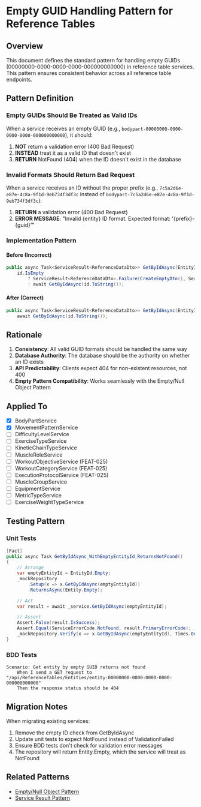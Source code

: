 # Empty GUID Handling Pattern for Reference Tables

## Overview

This document defines the standard pattern for handling empty GUIDs (00000000-0000-0000-0000-000000000000) in reference table services. This pattern ensures consistent behavior across all reference table endpoints.

## Pattern Definition

### Empty GUIDs Should Be Treated as Valid IDs

When a service receives an empty GUID (e.g., `bodypart-00000000-0000-0000-0000-000000000000`), it should:

1. **NOT** return a validation error (400 Bad Request)
2. **INSTEAD** treat it as a valid ID that doesn't exist
3. **RETURN** NotFound (404) when the ID doesn't exist in the database

### Invalid Formats Should Return Bad Request

When a service receives an ID without the proper prefix (e.g., `7c5a2d6e-e87e-4c8a-9f1d-9eb734f3df3c` instead of `bodypart-7c5a2d6e-e87e-4c8a-9f1d-9eb734f3df3c`):

1. **RETURN** a validation error (400 Bad Request)
2. **ERROR MESSAGE**: "Invalid {entity} ID format. Expected format: '{prefix}-{guid}'"

### Implementation Pattern

#### Before (Incorrect)
```csharp
public async Task<ServiceResult<ReferenceDataDto>> GetByIdAsync(EntityId id) => 
    id.IsEmpty 
        ? ServiceResult<ReferenceDataDto>.Failure(CreateEmptyDto(), ServiceError.ValidationFailed("Invalid entity ID"))
        : await GetByIdAsync(id.ToString());
```

#### After (Correct)
```csharp
public async Task<ServiceResult<ReferenceDataDto>> GetByIdAsync(EntityId id) => 
    await GetByIdAsync(id.ToString());
```

## Rationale

1. **Consistency**: All valid GUID formats should be handled the same way
2. **Database Authority**: The database should be the authority on whether an ID exists
3. **API Predictability**: Clients expect 404 for non-existent resources, not 400
4. **Empty Pattern Compatibility**: Works seamlessly with the Empty/Null Object Pattern

## Applied To

- [x] BodyPartService
- [x] MovementPatternService
- [ ] DifficultyLevelService
- [ ] ExerciseTypeService
- [ ] KineticChainTypeService
- [ ] MuscleRoleService
- [ ] WorkoutObjectiveService (FEAT-025)
- [ ] WorkoutCategoryService (FEAT-025)
- [ ] ExecutionProtocolService (FEAT-025)
- [ ] MuscleGroupService
- [ ] EquipmentService
- [ ] MetricTypeService
- [ ] ExerciseWeightTypeService

## Testing Pattern

### Unit Tests
```csharp
[Fact]
public async Task GetByIdAsync_WithEmptyEntityId_ReturnsNotFound()
{
    // Arrange
    var emptyEntityId = EntityId.Empty;
    _mockRepository
        .Setup(x => x.GetByIdAsync(emptyEntityId))
        .ReturnsAsync(Entity.Empty);

    // Act
    var result = await _service.GetByIdAsync(emptyEntityId);

    // Assert
    Assert.False(result.IsSuccess);
    Assert.Equal(ServiceErrorCode.NotFound, result.PrimaryErrorCode);
    _mockRepository.Verify(x => x.GetByIdAsync(emptyEntityId), Times.Once);
}
```

### BDD Tests
```gherkin
Scenario: Get entity by empty GUID returns not found
    When I send a GET request to "/api/ReferenceTables/Entities/entity-00000000-0000-0000-0000-000000000000"
    Then the response status should be 404
```

## Migration Notes

When migrating existing services:
1. Remove the empty ID check from GetByIdAsync
2. Update unit tests to expect NotFound instead of ValidationFailed
3. Ensure BDD tests don't check for validation error messages
4. The repository will return Entity.Empty, which the service will treat as NotFound

## Related Patterns

- [Empty/Null Object Pattern](./EMPTY-PATTERN-MIGRATION-GUIDE.md)
- [Service Result Pattern](./SERVICE-RESULT-PATTERN.md)